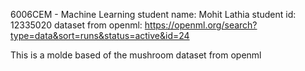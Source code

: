 6006CEM - Machine Learning 
student name: Mohit Lathia
student id: 12335020
dataset from openml: https://openml.org/search?type=data&sort=runs&status=active&id=24

This is a molde based of the mushroom dataset from openml 
